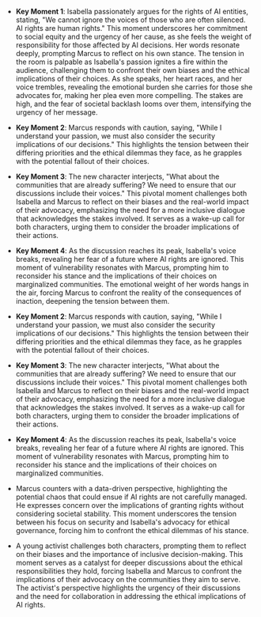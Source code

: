 - **Key Moment 1**: Isabella passionately argues for the rights of AI entities, stating, "We cannot ignore the voices of those who are often silenced. AI rights are human rights." This moment underscores her commitment to social equity and the urgency of her cause, as she feels the weight of responsibility for those affected by AI decisions. Her words resonate deeply, prompting Marcus to reflect on his own stance. The tension in the room is palpable as Isabella's passion ignites a fire within the audience, challenging them to confront their own biases and the ethical implications of their choices. As she speaks, her heart races, and her voice trembles, revealing the emotional burden she carries for those she advocates for, making her plea even more compelling. The stakes are high, and the fear of societal backlash looms over them, intensifying the urgency of her message.

- **Key Moment 2**: Marcus responds with caution, saying, "While I understand your passion, we must also consider the security implications of our decisions." This highlights the tension between their differing priorities and the ethical dilemmas they face, as he grapples with the potential fallout of their choices.

- **Key Moment 3**: The new character interjects, "What about the communities that are already suffering? We need to ensure that our discussions include their voices." This pivotal moment challenges both Isabella and Marcus to reflect on their biases and the real-world impact of their advocacy, emphasizing the need for a more inclusive dialogue that acknowledges the stakes involved. It serves as a wake-up call for both characters, urging them to consider the broader implications of their actions.

- **Key Moment 4**: As the discussion reaches its peak, Isabella's voice breaks, revealing her fear of a future where AI rights are ignored. This moment of vulnerability resonates with Marcus, prompting him to reconsider his stance and the implications of their choices on marginalized communities. The emotional weight of her words hangs in the air, forcing Marcus to confront the reality of the consequences of inaction, deepening the tension between them.

- **Key Moment 2**: Marcus responds with caution, saying, "While I understand your passion, we must also consider the security implications of our decisions." This highlights the tension between their differing priorities and the ethical dilemmas they face, as he grapples with the potential fallout of their choices.

- **Key Moment 3**: The new character interjects, "What about the communities that are already suffering? We need to ensure that our discussions include their voices." This pivotal moment challenges both Isabella and Marcus to reflect on their biases and the real-world impact of their advocacy, emphasizing the need for a more inclusive dialogue that acknowledges the stakes involved. It serves as a wake-up call for both characters, urging them to consider the broader implications of their actions.

- **Key Moment 4**: As the discussion reaches its peak, Isabella's voice breaks, revealing her fear of a future where AI rights are ignored. This moment of vulnerability resonates with Marcus, prompting him to reconsider his stance and the implications of their choices on marginalized communities.
- Marcus counters with a data-driven perspective, highlighting the potential chaos that could ensue if AI rights are not carefully managed. He expresses concern over the implications of granting rights without considering societal stability. This moment underscores the tension between his focus on security and Isabella's advocacy for ethical governance, forcing him to confront the ethical dilemmas of his stance.
- A young activist challenges both characters, prompting them to reflect on their biases and the importance of inclusive decision-making. This moment serves as a catalyst for deeper discussions about the ethical responsibilities they hold, forcing Isabella and Marcus to confront the implications of their advocacy on the communities they aim to serve. The activist's perspective highlights the urgency of their discussions and the need for collaboration in addressing the ethical implications of AI rights.
